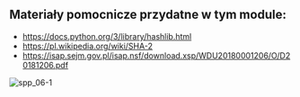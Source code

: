 ## Materiały pomocnicze przydatne w tym module:

* https://docs.python.org/3/library/hashlib.html
* https://pl.wikipedia.org/wiki/SHA-2
* https://isap.sejm.gov.pl/isap.nsf/download.xsp/WDU20180001206/O/D20181206.pdf

![spp_06-1](https://user-images.githubusercontent.com/5088643/143061888-b3fb2264-7ed5-4eae-9957-9014db1c5a86.png)

